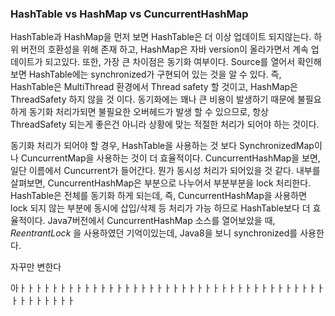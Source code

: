 ### HashTable vs HashMap vs CuncurrentHashMap

HashTable과 HashMap을 먼저 보면 HashTable은 더 이상 업데이트 되지않는다. 하위 버전의 호환성을 위해 존재 하고, HashMap은 자바 version이 올라가면서 계속 업데이트가 되고있다. 또한, 가장 큰 차이점은 동기화 여부이다. Source를 열어서 확인해보면 HashTable에는 synchronized가 구현되어 있는 것을 알 수 있다. 즉, HashTable은 MultiThread 환경에서 Thread safety 할 것이고, HashMap은 ThreadSafety 하지 않을 것 이다. 동기화에는 꽤나 큰 비용이 발생하기 때문에 불필요하게 동기화 처리가되면 불필요한 오버헤드가 발생 할 수 있으므로, 항상 ThreadSafety 되는게 좋은건 아니라 상황에 맞는 적절한 처리가 되어야 하는 것이다.

동기화 처리가 되어야 할 경우, HashTable을 사용하는 것 보다 SynchronizedMap이나 CuncurrentMap을 사용하는 것이 더 효율적이다. CuncurrentHashMap을 보면, 일단 이름에서 Cuncurrent가 들어간다. 뭔가 동시성 처리가 되어있을 것 같다. 내부를 살펴보면, CuncurrentHashMap은 부분으로 나누어서 부분부분을 lock 처리한다. HashTable은 전체를 동기화 하게 되는데, 즉, CuncurrentHashMap을 사용하면 lock 되지 않는 부분에 동시에 삽입/삭제 등 처리가 가능 하므로 HashTable보다 더 효율적이다. Java7버전에서 CuncurrentHashMap 소스를 열어보았을 때,  *ReentrantLock* 을 사용하였던 기억이있는데, Java8을 보니 synchronized를 사용한다. 

자꾸만 변한다

아ㅏㅏㅏㅏㅏㅏㅏㅏㅏㅏㅏㅏㅏㅏㅏㅏㅏㅏㅏㅏㅏㅏㅏㅏㅏㅏㅏㅏㅏㅏㅏㅏㅏㅏㅏㅏㅏㅏㅏㅏㅏㅏㅏㅏㅏㅏ